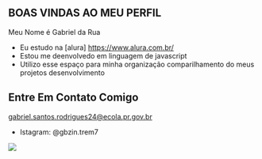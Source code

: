 ## BOAS VINDAS AO MEU PERFIL 

Meu Nome é Gabriel da Rua

- Eu estudo na [alura] https://www.alura.com.br/
- Estou me deenvolvedo em linguagem de javascript
- Utilizo esse espaço para minha organização  comparilhamento do meus projetos desenvolvimento

## Entre Em Contato Comigo

gabriel.santos.rodrigues24@ecola.pr.gov.br

- Istagram: @gbzin.trem7

![](https://tenor.com/pt-BR/view/asambhav-gif-26754558)
